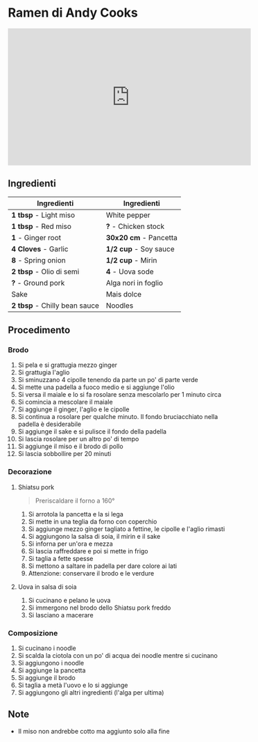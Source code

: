 # Ramen di Andy Cooks

<iframe
  width="560"
  height="315"
  src="https://www.youtube.com/embed/HGfo4dJTLgo?si=w2y_IrZmuIE89_eb"
  title="YouTube video player"
  frameborder="0"
  allow="accelerometer; autoplay; clipboard-write; encrypted-media; gyroscope; picture-in-picture; web-share"
  referrerpolicy="strict-origin-when-cross-origin"
  allowfullscreen
></iframe>


## Ingredienti

| Ingredienti | Ingredienti |
| ----------- | ----------- |
| **1 tbsp** - Light miso | White pepper |
| **1 tbsp** - Red miso | **?** - Chicken stock |
| **1** - Ginger root | **30x20 cm** - Pancetta |
| **4 Cloves** - Garlic | **1/2 cup** - Soy sauce |
| **8** - Spring onion | **1/2 cup** - Mirin |
| **2 tbsp** - Olio di semi | **4** - Uova sode |
| **?** - Ground pork | Alga nori in foglio |
| Sake | Mais dolce |
| **2 tbsp** - Chilly bean sauce | Noodles |

## Procedimento

### Brodo

1. Si pela e si grattugia mezzo ginger
2. Si grattugia l'aglio
3. Si sminuzzano 4 cipolle tenendo da parte un po' di parte verde
4. Si mette una padella a fuoco medio e si aggiunge l'olio
5. Si versa il maiale e lo si fa rosolare senza mescolarlo per 1 minuto circa
6. Si comincia a mescolare il maiale
7. Si aggiunge il ginger, l'aglio e le cipolle
8. Si continua a rosolare per qualche minuto. Il fondo bruciacchiato nella padella è desiderabile
9. Si aggiunge il sake e si pulisce il fondo della padella
10. Si lascia rosolare per un altro po' di tempo
11. Si aggiunge il miso e il brodo di pollo
12. Si lascia sobbollire per 20 minuti

### Decorazione

1. Shiatsu pork

    > Preriscaldare il forno a 160°

   1. Si arrotola la pancetta e la si lega
   2. Si mette in una teglia da forno con coperchio
   3. Si aggiunge mezzo ginger tagliato a fettine, le cipolle e l'aglio rimasti
   4. Si aggiungono la salsa di soia, il mirin e il sake
   5. Si inforna per un'ora e mezza
   6. Si lascia raffreddare e poi si mette in frigo
   7. Si taglia a fette spesse
   8. Si mettono a saltare in padella per dare colore ai lati
   9. Attenzione: conservare il brodo e le verdure
2. Uova in salsa di soia
   1. Si cucinano e pelano le uova
   2. Si immergono nel brodo dello Shiatsu pork freddo
   3. Si lasciano a macerare

### Composizione

1. Si cucinano i noodle
2. Si scalda la ciotola con un po' di acqua dei noodle mentre si cucinano
3. Si aggiungono i noodle
4. Si aggiunge la pancetta
5. Si aggiunge il brodo
6. Si taglia a metà l'uovo e lo si aggiunge
7. Si aggiungono gli altri ingredienti (l'alga per ultima)


## Note

- Il miso non andrebbe cotto ma aggiunto solo alla fine